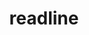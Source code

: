 ---
title: "readline"
layout: cache
category: package
meta: {"versions": ["8.0", "8.1"], "compilers": ["apple-clang@12.0.0", "gcc@10.3.0", "gcc@4.8.5", "gcc@6.4.0", "gcc@7.3.0", "gcc@7.3.1", "gcc@7.4.0", "gcc@7.5.0", "gcc@8.1.0", "gcc@8.2.1", "gcc@8.3.1", "gcc@8.4.1", "gcc@9.3.0", "intel@19.1.3.304", "xl@16.1"]}
spec_files: 
 - spec-0.json
 - spec-1.json
 - spec-2.json
 - spec-3.json
 - spec-4.json
 - spec-5.json
 - spec-6.json
 - spec-7.json
 - spec-8.json
 - spec-9.json
 - spec-10.json
 - spec-11.json
 - spec-12.json
 - spec-13.json
 - spec-14.json
 - spec-15.json
 - spec-16.json
 - spec-17.json
 - spec-18.json
 - spec-19.json
 - spec-20.json
 - spec-21.json
 - spec-22.json
 - spec-23.json
 - spec-24.json
 - spec-25.json
 - spec-26.json
 - spec-27.json
 - spec-28.json
 - spec-29.json
 - spec-30.json
 - spec-31.json
 - spec-32.json
 - spec-33.json
 - spec-34.json
 - spec-35.json
 - spec-36.json
 - spec-37.json
 - spec-38.json
 - spec-39.json
 - spec-40.json
 - spec-41.json
 - spec-42.json
 - spec-43.json
 - spec-44.json
 - spec-45.json
 - spec-46.json
 - spec-47.json
 - spec-48.json
 - spec-49.json
 - spec-50.json
 - spec-51.json
 - spec-52.json
 - spec-53.json
 - spec-54.json
 - spec-55.json
 - spec-56.json
 - spec-57.json
 - spec-58.json
 - spec-59.json
 - spec-60.json
 - spec-61.json
 - spec-62.json
 - spec-63.json
 - spec-64.json
 - spec-65.json
 - spec-66.json
 - spec-67.json
 - spec-68.json
 - spec-69.json
 - spec-70.json
 - spec-71.json
 - spec-72.json
 - spec-73.json
 - spec-74.json
 - spec-75.json
 - spec-76.json
 - spec-77.json
 - spec-78.json
 - spec-79.json
 - spec-80.json
 - spec-81.json
 - spec-82.json
 - spec-83.json
 - spec-84.json
 - spec-85.json
 - spec-86.json
 - spec-87.json
 - spec-88.json
 - spec-89.json
 - spec-90.json
 - spec-91.json
 - spec-92.json
 - spec-93.json
 - spec-94.json
 - spec-95.json
 - spec-96.json
 - spec-97.json
 - spec-98.json
 - spec-99.json
 - spec-100.json
 - spec-101.json
 - spec-102.json
 - spec-103.json
spec_names:
 - 'readline@8.0%gcc@9.3.0 arch=linux-ubuntu20.04-x86_64 ^ncurses@6.2%gcc@9.3.0~symlinks+termlib arch=linux-ubuntu20.04-x86_64'
 - 'readline@8.0%gcc@7.3.0 arch=linux-ubuntu18.04-ppc64le ^ncurses@6.2%gcc@7.3.0~symlinks+termlib arch=linux-ubuntu18.04-ppc64le'
 - 'readline@8.0%gcc@7.3.0 arch=linux-centos8-x86_64 ^ncurses@6.1%gcc@7.3.0~symlinks~termlib arch=linux-centos8-x86_64'
 - 'readline@8.0%gcc@7.5.0 arch=linux-ubuntu18.04-x86_64 ^ncurses@6.2%gcc@7.5.0~symlinks+termlib arch=linux-ubuntu18.04-x86_64'
 - 'readline@8.1%gcc@9.3.0 arch=linux-ubuntu20.04-ppc64le ^ncurses@6.2%gcc@9.3.0~symlinks+termlib abi=none arch=linux-ubuntu20.04-ppc64le'
 - 'readline@8.1%gcc@8.3.1 arch=linux-rhel8-x86_64 ^ncurses@6.2%gcc@8.3.1~symlinks+termlib abi=none arch=linux-rhel8-x86_64'
 - 'readline@8.1%gcc@9.3.0 arch=linux-ubuntu20.04-x86_64 ^ncurses@6.2%gcc@9.3.0~symlinks+termlib abi=none arch=linux-ubuntu20.04-x86_64'
 - 'readline@8.0%gcc@7.5.0 arch=linux-ubuntu18.04-ppc64le ^ncurses@6.2%gcc@7.5.0~symlinks+termlib arch=linux-ubuntu18.04-ppc64le'
 - 'readline@8.0%gcc@7.3.0 arch=linux-rhel7-x86_64 ^ncurses@6.1%gcc@7.3.0~symlinks~termlib arch=linux-rhel7-x86_64'
 - 'readline@8.0%gcc@9.3.0 arch=linux-ubuntu20.04-ppc64le ^ncurses@6.2%gcc@9.3.0~symlinks+termlib abi=none arch=linux-ubuntu20.04-ppc64le'
 - 'readline@8.0%gcc@7.3.0 arch=linux-ubuntu18.04-x86_64 ^ncurses@6.2%gcc@7.3.0~symlinks+termlib arch=linux-ubuntu18.04-x86_64'
 - 'readline@8.1%gcc@9.3.0 arch=linux-rhel7-x86_64 ^ncurses@6.2%gcc@9.3.0~symlinks+termlib abi=none arch=linux-rhel7-x86_64'
 - 'readline@8.1%gcc@7.5.0 arch=linux-ubuntu18.04-x86_64 ^ncurses@6.2%gcc@7.5.0~symlinks+termlib abi=none arch=linux-ubuntu18.04-x86_64'
 - 'readline@8.0%gcc@8.1.0 arch=linux-rhel7-x86_64 ^ncurses@6.2%gcc@8.1.0~symlinks+termlib arch=linux-rhel7-x86_64'
 - 'readline@8.0%gcc@7.3.0 arch=linux-centos8-x86_64 ^ncurses@6.1%gcc@7.3.0~symlinks+termlib arch=linux-centos8-x86_64'
 - 'readline@8.0%gcc@7.3.0 arch=linux-ubuntu18.04-x86_64 ^ncurses@6.1%gcc@7.3.0~symlinks+termlib arch=linux-ubuntu18.04-x86_64'
 - 'readline@8.0%gcc@7.4.0 arch=linux-rhel7-power9le ^ncurses@6.2%gcc@7.4.0~symlinks+termlib arch=linux-rhel7-power9le'
 - 'readline@8.0%gcc@7.5.0 arch=linux-ubuntu18.04-ppc64le ^ncurses@6.2%gcc@7.5.0~symlinks+termlib abi=none arch=linux-ubuntu18.04-ppc64le'
 - 'readline@8.1%gcc@8.1.0 arch=linux-rhel7-ppc64le ^ncurses@6.2%gcc@8.1.0~symlinks+termlib abi=none arch=linux-rhel7-ppc64le'
 - 'readline@8.1%gcc@8.4.1 arch=linux-rhel8-ppc64le ^ncurses@6.2%gcc@8.4.1~symlinks+termlib abi=none arch=linux-rhel8-ppc64le'
 - 'readline@8.0%gcc@7.3.1 arch=linux-amzn2-x86_64 ^ncurses@6.2%gcc@7.3.1~symlinks+termlib arch=linux-amzn2-x86_64'
 - 'readline@8.0%gcc@7.3.0 arch=linux-centos7-ppc64le ^ncurses@6.2%gcc@7.3.0~symlinks+termlib arch=linux-centos7-ppc64le'
 - 'readline@8.0%gcc@8.3.1 arch=linux-rhel8-ppc64le ^ncurses@6.2%gcc@8.3.1~symlinks+termlib arch=linux-rhel8-ppc64le'
 - 'readline@8.0%gcc@7.3.0 arch=linux-ubuntu18.04-ppc64le ^ncurses@6.1%gcc@7.3.0~symlinks~termlib arch=linux-ubuntu18.04-ppc64le'
 - 'readline@8.0%gcc@9.3.0 arch=linux-ubuntu20.04-ppc64le ^ncurses@6.2%gcc@9.3.0~symlinks+termlib arch=linux-ubuntu20.04-ppc64le'
 - 'readline@8.0%gcc@9.3.0 arch=linux-ubuntu20.04-x86_64 ^ncurses@6.2%gcc@9.3.0~symlinks+termlib abi=none arch=linux-ubuntu20.04-x86_64'
 - 'readline@8.1%gcc@9.3.0 arch=linux-rhel7-ppc64le ^ncurses@6.2%gcc@9.3.0~symlinks+termlib abi=none arch=linux-rhel7-ppc64le'
 - 'readline@8.1%gcc@8.1.0 arch=linux-rhel7-x86_64 ^ncurses@6.2%gcc@8.1.0~symlinks+termlib abi=none arch=linux-rhel7-x86_64'
 - 'readline@8.0%gcc@7.3.0 arch=linux-rhel8-x86_64 ^ncurses@6.1%gcc@7.3.0~symlinks+termlib arch=linux-rhel8-x86_64'
 - 'readline@8.0%gcc@7.3.0 arch=linux-rhel8-x86_64 ^ncurses@6.2%gcc@7.3.0~symlinks+termlib arch=linux-rhel8-x86_64'
 - 'readline@8.0%gcc@7.3.0 arch=linux-centos8-x86_64 ^ncurses@6.2%gcc@7.3.0~symlinks+termlib arch=linux-centos8-x86_64'
 - 'readline@8.1%gcc@9.3.0 arch=cray-cnl7-haswell ^ncurses@6.2%gcc@9.3.0~symlinks+termlib abi=none arch=cray-cnl7-haswell'
 - 'readline@8.0%gcc@8.3.1 arch=linux-rhel8-x86_64 ^ncurses@6.2%gcc@8.3.1~symlinks+termlib abi=none arch=linux-rhel8-x86_64'
 - 'readline@8.1%gcc@8.3.1 arch=linux-rhel8-ppc64le ^ncurses@6.2%gcc@8.3.1~symlinks+termlib abi=none arch=linux-rhel8-ppc64le'
 - 'readline@8.0%gcc@8.1.0 arch=linux-rhel7-ppc64le ^ncurses@6.2%gcc@8.1.0~symlinks+termlib arch=linux-rhel7-ppc64le'
 - 'readline@8.0%gcc@7.5.0 arch=linux-ubuntu18.04-aarch64 ^ncurses@6.2%gcc@7.5.0~symlinks+termlib arch=linux-ubuntu18.04-aarch64'
 - 'readline@8.0%gcc@8.1.0 arch=linux-rhel7-ppc64le ^ncurses@6.2%gcc@8.1.0~symlinks+termlib arch=linux-rhel7-ppc64le'
 - 'readline@8.0%gcc@8.2.1 arch=linux-centos8-x86_64 ^ncurses@6.1%gcc@8.2.1~symlinks~termlib arch=linux-centos8-x86_64'
 - 'readline@8.1%gcc@10.3.0 arch=linux-ubuntu21.04-x86_64 ^ncurses@6.2%gcc@10.3.0~symlinks+termlib abi=none arch=linux-ubuntu21.04-x86_64'
 - 'readline@8.0%gcc@7.5.0 arch=linux-ubuntu18.04-ppc64le ^ncurses@6.2%gcc@7.5.0~symlinks+termlib arch=linux-ubuntu18.04-ppc64le'
 - 'readline@8.0%gcc@7.3.0 arch=linux-centos7-x86_64 ^ncurses@6.1%gcc@7.3.0~symlinks~termlib arch=linux-centos7-x86_64'
 - 'readline@8.0%gcc@7.3.0 arch=linux-rhel7-x86_64 ^ncurses@6.2%gcc@7.3.0~symlinks+termlib arch=linux-rhel7-x86_64'
 - 'readline@8.0%gcc@7.3.0 arch=linux-centos7-x86_64 ^ncurses@6.2%gcc@7.3.0~symlinks+termlib arch=linux-centos7-x86_64'
 - 'readline@8.0%gcc@7.3.0 arch=linux-ubuntu18.04-x86_64 ^ncurses@6.1%gcc@7.3.0~symlinks~termlib arch=linux-ubuntu18.04-x86_64'
 - 'readline@8.0%gcc@8.3.1 arch=linux-rhel8-x86_64 ^ncurses@6.2%gcc@8.3.1~symlinks+termlib arch=linux-rhel8-x86_64'
 - 'readline@8.0%gcc@7.3.0 arch=linux-rhel7-x86_64 ^ncurses@6.1%gcc@7.3.0~symlinks+termlib arch=linux-rhel7-x86_64'
 - 'readline@8.0%gcc@8.3.1 arch=linux-centos8-ppc64le ^ncurses@6.2%gcc@8.3.1~symlinks+termlib arch=linux-centos8-ppc64le'
 - 'readline@8.0%gcc@8.1.0 arch=linux-centos7-ppc64le ^ncurses@6.2%gcc@8.1.0~symlinks+termlib arch=linux-centos7-ppc64le'
 - 'readline@8.1%gcc@10.3.0 arch=linux-ubuntu21.04-ppc64le ^ncurses@6.2%gcc@10.3.0~symlinks+termlib abi=none arch=linux-ubuntu21.04-ppc64le'
 - 'readline@8.1%gcc@7.5.0 arch=linux-ubuntu18.04-ppc64le ^ncurses@6.2%gcc@7.5.0~symlinks+termlib abi=none arch=linux-ubuntu18.04-ppc64le'
 - 'readline@8.0%gcc@7.5.0 arch=linux-ubuntu18.04-x86_64 ^ncurses@6.2%gcc@7.5.0~symlinks+termlib abi=none arch=linux-ubuntu18.04-x86_64'
 - 'readline@8.0%gcc@8.3.1 arch=linux-centos8-x86_64 ^ncurses@6.2%gcc@8.3.1~symlinks+termlib arch=linux-centos8-x86_64'
 - 'readline@8.0%gcc@7.3.0 arch=linux-rhel7-ppc64le ^ncurses@6.2%gcc@7.3.0~symlinks+termlib arch=linux-rhel7-ppc64le'
 - 'readline@8.0%gcc@7.3.0 arch=linux-rhel8-x86_64 ^ncurses@6.1%gcc@7.3.0~symlinks~termlib arch=linux-rhel8-x86_64'
 - 'readline@8.0%gcc@8.3.1 arch=linux-rhel8-ppc64le ^ncurses@6.2%gcc@8.3.1~symlinks+termlib abi=none arch=linux-rhel8-ppc64le'
 - 'readline@8.0%gcc@7.3.0 arch=linux-centos7-ppc64le ^ncurses@6.1%gcc@7.3.0~symlinks~termlib arch=linux-centos7-ppc64le'
 - 'readline@8.0%gcc@8.1.0 arch=linux-rhel7-power8le ^ncurses@6.2%gcc@8.1.0~symlinks+termlib arch=linux-rhel7-power8le'
 - 'readline@8.1%gcc@8.4.1 arch=linux-rhel8-x86_64 ^ncurses@6.2%gcc@8.4.1~symlinks+termlib abi=none arch=linux-rhel8-x86_64'
 - 'readline@8.0%gcc@7.5.0 arch=linux-ubuntu18.04-x86_64 ^ncurses@6.2%gcc@7.5.0~symlinks+termlib arch=linux-ubuntu18.04-x86_64'
 - 'readline@8.0%gcc@7.4.0 arch=linux-ubuntu18.04-x86_64 ^ncurses@6.1%gcc@7.4.0~symlinks+termlib arch=linux-ubuntu18.04-x86_64'
 - 'readline@8.1%intel@19.1.3.304 arch=cray-cnl7-haswell ^ncurses@6.2%intel@19.1.3.304~symlinks+termlib abi=none arch=cray-cnl7-haswell'
 - 'readline@8.0%gcc@8.1.0 arch=linux-centos7-x86_64 ^ncurses@6.2%gcc@8.1.0~symlinks+termlib arch=linux-centos7-x86_64'
 - 'readline@8.0%gcc@8.1.0 arch=linux-rhel7-x86_64 ^ncurses@6.2%gcc@8.1.0~symlinks+termlib abi=none arch=linux-rhel7-x86_64'
 - 'readline@8.0%gcc@4.8.5 arch=linux-rhel7-x86_64 ^ncurses@6.2%gcc@4.8.5~symlinks+termlib arch=linux-rhel7-x86_64'
 - 'readline@8.0%gcc@8.1.0 arch=linux-rhel7-x86_64 ^ncurses@6.2%gcc@8.1.0~symlinks+termlib arch=linux-rhel7-x86_64'
 - 'readline@8.0%gcc@7.3.0 arch=linux-centos7-x86_64 ^ncurses@6.1%gcc@7.3.0~symlinks+termlib arch=linux-centos7-x86_64'
 - 'readline@8.0%gcc@8.3.1 arch=linux-rhel8-aarch64 ^ncurses@6.2%gcc@8.3.1~symlinks+termlib arch=linux-rhel8-aarch64'
 - 'readline@8.0%gcc@7.3.0 arch=linux-rhel7-ppc64le ^ncurses@6.1%gcc@7.3.0~symlinks~termlib arch=linux-rhel7-ppc64le'
 - 'readline@8.0%gcc@7.4.0 arch=linux-ubuntu18.04-x86_64 ^ncurses@6.1%gcc@7.4.0~symlinks~termlib arch=linux-ubuntu18.04-x86_64'
 - 'readline@8.0%gcc@8.1.0 arch=linux-rhel7-ppc64le ^ncurses@6.2%gcc@8.1.0~symlinks+termlib abi=none arch=linux-rhel7-ppc64le'
 - 'readline@8.0%gcc@4.8.5 arch=linux-rhel7-ppc64le ^ncurses@6.2%gcc@4.8.5~symlinks+termlib arch=linux-rhel7-ppc64le'
 - 'readline@8.1%gcc@8.1.0 arch=linux-rhel7-x86_64 ^ncurses@6.2%gcc@8.1.0~symlinks~termlib abi=none arch=linux-rhel7-x86_64'
 - 'readline@8.0%gcc@7.4.0 arch=linux-ubuntu18.04-aarch64 ^ncurses@6.1%gcc@7.4.0~symlinks~termlib arch=linux-ubuntu18.04-aarch64'
 - 'readline@8.0%gcc@7.4.0 arch=linux-ubuntu18.04-ppc64le ^ncurses@6.2%gcc@7.4.0~symlinks+termlib arch=linux-ubuntu18.04-ppc64le'
 - 'readline@8.0%gcc@7.5.0 arch=linux-ubuntu18.04-power8le ^ncurses@6.2%gcc@7.5.0~symlinks+termlib arch=linux-ubuntu18.04-power8le'
 - 'readline@8.0%gcc@8.3.1 arch=linux-centos8-ppc64le ^ncurses@6.1%gcc@8.3.1~symlinks~termlib arch=linux-centos8-ppc64le'
 - 'readline@8.0%gcc@8.3.1 arch=linux-rhel8-x86_64 ^ncurses@6.1%gcc@8.3.1~symlinks+termlib arch=linux-rhel8-x86_64'
 - 'readline@8.0%gcc@4.8.5 arch=linux-centos7-ppc64le ^ncurses@6.2%gcc@4.8.5~symlinks+termlib arch=linux-centos7-ppc64le'
 - 'readline@8.0%gcc@6.4.0 arch=linux-rhel7-power9le ^ncurses@6.2%gcc@6.4.0~symlinks+termlib arch=linux-rhel7-power9le'
 - 'readline@8.0%gcc@4.8.5 arch=linux-rhel7-ppc64le ^ncurses@6.1%gcc@4.8.5~symlinks~termlib arch=linux-rhel7-ppc64le'
 - 'readline@8.1%gcc@8.3.1 arch=linux-rhel8-x86_64 ^ncurses@6.2%gcc@8.3.1~symlinks~termlib abi=none arch=linux-rhel8-x86_64'
 - 'readline@8.1%gcc@4.8.5 arch=linux-rhel7-x86_64 ^ncurses@6.2%gcc@4.8.5~symlinks+termlib abi=none arch=linux-rhel7-x86_64'
 - 'readline@8.0%gcc@8.3.1 arch=linux-centos8-x86_64 ^ncurses@6.1%gcc@8.3.1~symlinks+termlib arch=linux-centos8-x86_64'
 - 'readline@8.0%gcc@4.8.5 arch=linux-centos7-x86_64 ^ncurses@6.2%gcc@4.8.5~symlinks+termlib arch=linux-centos7-x86_64'
 - 'readline@8.1%gcc@8.3.1 arch=linux-rhel8-ppc64le ^ncurses@6.2%gcc@8.3.1~symlinks~termlib abi=none arch=linux-rhel8-ppc64le'
 - 'readline@8.0%gcc@4.8.5 arch=linux-centos7-ppc64le ^ncurses@6.1%gcc@4.8.5~symlinks~termlib arch=linux-centos7-ppc64le'
 - 'readline@8.1%gcc@9.3.0 arch=linux-ubuntu20.04-ppc64le ^ncurses@6.2%gcc@9.3.0~symlinks~termlib abi=none arch=linux-ubuntu20.04-ppc64le'
 - 'readline@8.1%gcc@9.3.0 arch=linux-rhel7-ppc64le ^ncurses@6.2%gcc@9.3.0~symlinks~termlib abi=none arch=linux-rhel7-ppc64le'
 - 'readline@8.1%gcc@9.3.0 arch=linux-rhel7-x86_64 ^ncurses@6.2%gcc@9.3.0~symlinks~termlib abi=none arch=linux-rhel7-x86_64'
 - 'readline@8.1%gcc@7.5.0 arch=linux-ubuntu18.04-ppc64le ^ncurses@6.2%gcc@7.5.0~symlinks~termlib abi=none arch=linux-ubuntu18.04-ppc64le'
 - 'readline@8.1%gcc@9.3.0 arch=linux-ubuntu20.04-x86_64 ^ncurses@6.2%gcc@9.3.0~symlinks~termlib abi=none arch=linux-ubuntu20.04-x86_64'
 - 'readline@8.0%xl@16.1 fflags="-qzerosize"  arch=linux-rhel7-power9le ^ncurses@6.1%xl@16.1 fflags="-qzerosize" ~symlinks+termlib arch=linux-rhel7-power9le'
 - 'readline@8.1%apple-clang@12.0.0 arch=darwin-catalina-x86_64 ^ncurses@6.2%apple-clang@12.0.0~symlinks+termlib abi=none arch=darwin-catalina-x86_64'
 - 'readline@8.0%gcc@6.4.0 arch=linux-rhel7-ppc64le ^ncurses@6.2%gcc@6.4.0~symlinks+termlib arch=linux-rhel7-ppc64le'
 - 'readline@8.0%gcc@7.4.0 arch=linux-ubuntu18.04-ppc64le ^ncurses@6.1%gcc@7.4.0~symlinks~termlib arch=linux-ubuntu18.04-ppc64le'
 - 'readline@8.0%gcc@4.8.5 arch=linux-rhel7-x86_64 ^ncurses@6.1%gcc@4.8.5~symlinks~termlib arch=linux-rhel7-x86_64'
 - 'readline@8.0%gcc@7.4.0 arch=linux-ubuntu18.04-x86_64 ^ncurses@6.2%gcc@7.4.0~symlinks+termlib arch=linux-ubuntu18.04-x86_64'
 - 'readline@8.0%xl@16.1 fflags="-qzerosize"  arch=linux-rhel7-power9le ^ncurses@6.2%gcc@4.8.5~symlinks+termlib arch=linux-rhel7-power8le'
 - 'readline@8.1%gcc@4.8.5 arch=linux-rhel7-ppc64le ^ncurses@6.2%gcc@4.8.5~symlinks+termlib abi=none arch=linux-rhel7-ppc64le'
 - 'readline@8.1%gcc@7.5.0 arch=linux-ubuntu18.04-x86_64 ^ncurses@6.2%gcc@7.5.0~symlinks~termlib abi=none arch=linux-ubuntu18.04-x86_64'
 - 'readline@8.1%gcc@8.1.0 arch=linux-rhel7-ppc64le ^ncurses@6.2%gcc@8.1.0~symlinks~termlib abi=none arch=linux-rhel7-ppc64le'
 - 'readline@8.0%gcc@8.3.1 arch=linux-rhel8-x86_64 ^ncurses@6.1%gcc@8.3.1~symlinks~termlib arch=linux-rhel8-x86_64'
 - 'readline@8.0%gcc@8.3.1 arch=linux-centos8-x86_64 ^ncurses@6.1%gcc@8.3.1~symlinks~termlib arch=linux-centos8-x86_64'
 - 'readline@8.0%gcc@4.8.5 arch=linux-centos7-x86_64 ^ncurses@6.1%gcc@4.8.5~symlinks~termlib arch=linux-centos7-x86_64'
---